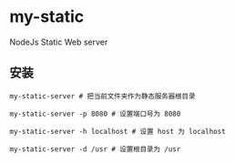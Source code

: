 # my-static
NodeJs Static Web server

## 安装

```
my-static-server # 把当前文件夹作为静态服务器根目录

my-static-server -p 8080 # 设置端口号为 8080

my-static-server -h localhost # 设置 host 为 localhost

my-static-server -d /usr # 设置根目录为 /usr
```